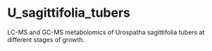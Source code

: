 # U_sagittifolia_tubers
LC-MS and GC-MS metabolomics of Urospatha sagittifolia tubers at different stages of growth.

